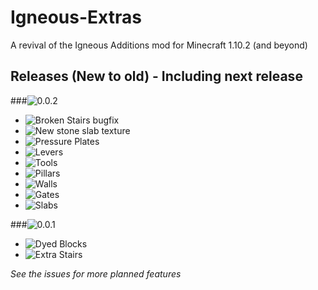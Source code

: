 # Igneous-Extras
A revival of the Igneous Additions mod for Minecraft 1.10.2 (and beyond)

## Releases (New to old) - Including next release


###![0.0.2](https://img.shields.io/badge/0.0.2-In_development_for_1.10.2-orange.svg?style=social)

 * ![Broken Stairs bugfix](https://img.shields.io/badge/Bugfix:_Broken_stairs-Complete-brightgreen.svg)
 * ![New stone slab texture](https://img.shields.io/badge/New_stone_slab_texture-Complete-brightgreen.svg)
 * ![Pressure Plates](https://img.shields.io/badge/Pressure_plates-Complete-brightgreen.svg)
 * ![Levers](https://img.shields.io/badge/Levers-Complete-brightgreen.svg)
 * ![Tools](https://img.shields.io/badge/Tools-In_progress-orange.svg)
 * ![Pillars](https://img.shields.io/badge/Pillars-Not_started-red.svg)
 * ![Walls](https://img.shields.io/badge/Walls-Not_started-red.svg)
 * ![Gates](https://img.shields.io/badge/Gates-Not_started-red.svg)
 * ![Slabs](https://img.shields.io/badge/Slabs-Delayed-red.svg)

###![0.0.1](https://img.shields.io/badge/0.0.1-Released_for_1.8-brightgreen.svg?style=social)

 * ![Dyed Blocks](https://img.shields.io/badge/Dyed_blocks-Complete-brightgreen.svg)
 * ![Extra Stairs](https://img.shields.io/badge/Extra_stairs-Complete-brightgreen.svg)

_See the issues for more planned features_
